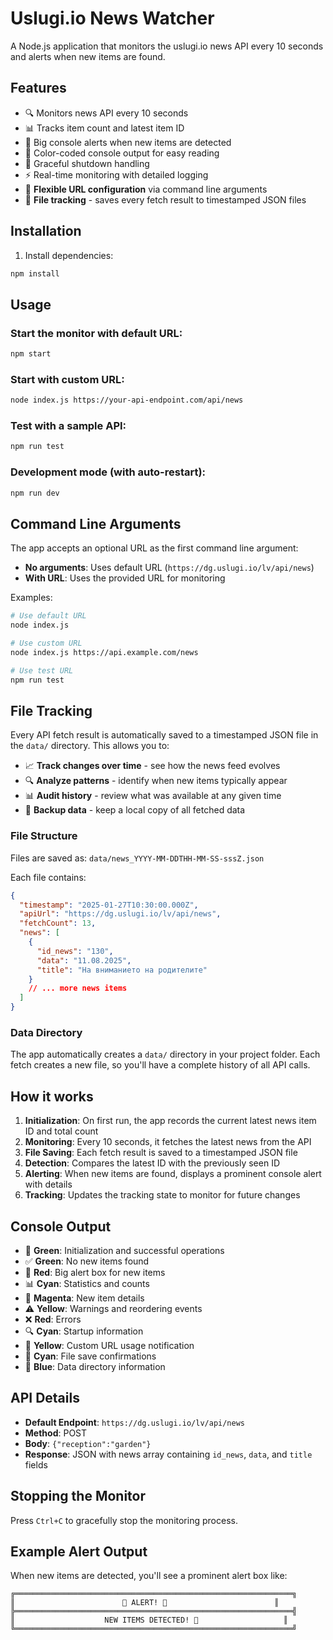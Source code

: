 # Uslugi.io News Watcher

A Node.js application that monitors the uslugi.io news API every 10 seconds and alerts when new items are found.

## Features

- 🔍 Monitors news API every 10 seconds
- 📊 Tracks item count and latest item ID
- 🚨 Big console alerts when new items are detected
- 🎨 Color-coded console output for easy reading
- 📱 Graceful shutdown handling
- ⚡ Real-time monitoring with detailed logging
- 🔧 **Flexible URL configuration** via command line arguments
- 💾 **File tracking** - saves every fetch result to timestamped JSON files

## Installation

1. Install dependencies:
```bash
npm install
```

## Usage

### Start the monitor with default URL:
```bash
npm start
```

### Start with custom URL:
```bash
node index.js https://your-api-endpoint.com/api/news
```

### Test with a sample API:
```bash
npm run test
```

### Development mode (with auto-restart):
```bash
npm run dev
```

## Command Line Arguments

The app accepts an optional URL as the first command line argument:

- **No arguments**: Uses default URL (`https://dg.uslugi.io/lv/api/news`)
- **With URL**: Uses the provided URL for monitoring

Examples:
```bash
# Use default URL
node index.js

# Use custom URL
node index.js https://api.example.com/news

# Use test URL
npm run test
```

## File Tracking

Every API fetch result is automatically saved to a timestamped JSON file in the `data/` directory. This allows you to:

- 📈 **Track changes over time** - see how the news feed evolves
- 🔍 **Analyze patterns** - identify when new items typically appear
- 📊 **Audit history** - review what was available at any given time
- 💾 **Backup data** - keep a local copy of all fetched data

### File Structure

Files are saved as: `data/news_YYYY-MM-DDTHH-MM-SS-sssZ.json`

Each file contains:
```json
{
  "timestamp": "2025-01-27T10:30:00.000Z",
  "apiUrl": "https://dg.uslugi.io/lv/api/news",
  "fetchCount": 13,
  "news": [
    {
      "id_news": "130",
      "data": "11.08.2025",
      "title": "На вниманието на родителите"
    }
    // ... more news items
  ]
}
```

### Data Directory

The app automatically creates a `data/` directory in your project folder. Each fetch creates a new file, so you'll have a complete history of all API calls.

## How it works

1. **Initialization**: On first run, the app records the current latest news item ID and total count
2. **Monitoring**: Every 10 seconds, it fetches the latest news from the API
3. **File Saving**: Each fetch result is saved to a timestamped JSON file
4. **Detection**: Compares the latest ID with the previously seen ID
5. **Alerting**: When new items are found, displays a prominent console alert with details
6. **Tracking**: Updates the tracking state to monitor for future changes

## Console Output

- 🚀 **Green**: Initialization and successful operations
- ✅ **Green**: No new items found
- 🚨 **Red**: Big alert box for new items
- 📊 **Cyan**: Statistics and counts
- 📰 **Magenta**: New item details
- ⚠️ **Yellow**: Warnings and reordering events
- ❌ **Red**: Errors
- 🔍 **Cyan**: Startup information
- 📝 **Yellow**: Custom URL usage notification
- 💾 **Cyan**: File save confirmations
- 📁 **Blue**: Data directory information

## API Details

- **Default Endpoint**: `https://dg.uslugi.io/lv/api/news`
- **Method**: POST
- **Body**: `{"reception":"garden"}`
- **Response**: JSON with news array containing `id_news`, `data`, and `title` fields

## Stopping the Monitor

Press `Ctrl+C` to gracefully stop the monitoring process.

## Example Alert Output

When new items are detected, you'll see a prominent alert box like:

```
╔══════════════════════════════════════════════════════════════╗
║                        🚨 ALERT! 🚨                        ║
╠══════════════════════════════════════════════════════════════╣
║                    NEW ITEMS DETECTED! 🎉                   ║
╚══════════════════════════════════════════════════════════════╝
```
